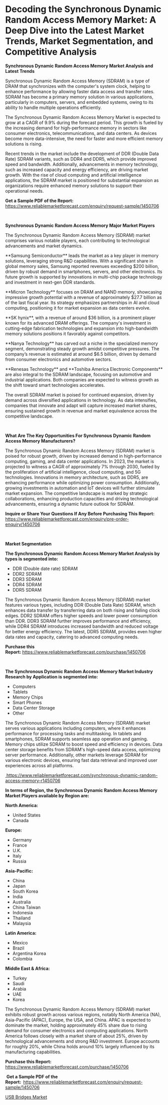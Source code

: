 <p><h1>Decoding the Synchronous Dynamic Random Access Memory Market: A Deep Dive into the Latest Market Trends, Market Segmentation, and Competitive Analysis</h1></p><p><strong>Synchronous Dynamic Random Access Memory Market Analysis and Latest Trends</strong></p>
<p><p>Synchronous Dynamic Random Access Memory (SDRAM) is a type of DRAM that synchronizes with the computer's system clock, helping to enhance performance by allowing faster data access and transfer rates. SDRAM has become a primary memory solution in various applications, particularly in computers, servers, and embedded systems, owing to its ability to handle multiple operations efficiently.</p><p>The Synchronous Dynamic Random Access Memory Market is expected to grow at a CAGR of 9.9% during the forecast period. This growth is fueled by the increasing demand for high-performance memory in sectors like consumer electronics, telecommunications, and data centers. As devices become more data-intensive, the need for faster and more efficient memory solutions is rising.</p><p>Recent trends in the market include the development of DDR (Double Data Rate) SDRAM variants, such as DDR4 and DDR5, which provide improved speed and bandwidth. Additionally, advancements in memory technology, such as increased capacity and energy efficiency, are driving market growth. With the rise of cloud computing and artificial intelligence applications, the SDRAM market is positioned for substantial expansion as organizations require enhanced memory solutions to support their operational needs.</p></p>
<p><strong>Get a Sample PDF of the Report:&nbsp;</strong> <a href="https://www.reliablemarketforecast.com/enquiry/request-sample/1450706?utm_campaign=1141&utm_medium=2&utm_source=Github&utm_content=ia&utm_term=10022025&utm_id=synchronous-dynamic-random-access-memory">https://www.reliablemarketforecast.com/enquiry/request-sample/1450706</a></p>
<p>&nbsp;</p>
<p><strong>Synchronous Dynamic Random Access Memory Major Market Players</strong></p>
<p><p>The Synchronous Dynamic Random Access Memory (SDRAM) market comprises various notable players, each contributing to technological advancements and market dynamics. </p><p>**Samsung Semiconductor** leads the market as a key player in memory solutions, leveraging strong R&D capabilities. With a significant share in global memory sales, Samsung reported revenues exceeding $200 billion, driven by robust demand in smartphones, servers, and other electronics. Its future growth is supported by innovations in multi-chip package technology and investment in next-gen DDR standards.</p><p>**Micron Technology** focuses on DRAM and NAND memory, showcasing impressive growth potential with a revenue of approximately $27.7 billion as of the last fiscal year. Its strategy emphasizes partnerships in AI and cloud computing, positioning it for market expansion as data centers evolve.</p><p>**SK hynix**, with a revenue of around $36 billion, is a prominent player known for its advanced DRAM offerings. The company's investment in cutting-edge fabrication technologies and expansion into high-bandwidth memory solutions positions it favorably against competitors.</p><p>**Nanya Technology** has carved out a niche in the specialized memory segment, demonstrating steady growth amidst competitive pressures. The company’s revenue is estimated at around $6.5 billion, driven by demand from consumer electronics and automotive sectors.</p><p>**Renesas Technology** and **Toshiba America Electronic Components** are also integral to the SDRAM landscape, focusing on automotive and industrial applications. Both companies are expected to witness growth as the shift toward smart technologies accelerates.</p><p>The overall SDRAM market is poised for continued expansion, driven by demand across diversified applications in technology. As data intensifies, companies that innovate and adapt will capture increased market shares, ensuring sustained growth in revenue and market equivalence across the competitive landscape.</p></p>
<p>&nbsp;</p>
<p><strong>What Are The Key Opportunities For Synchronous Dynamic Random Access Memory Manufacturers?</strong></p>
<p><p>The Synchronous Dynamic Random Access Memory (SDRAM) market is poised for robust growth, driven by increased demand in high-performance computing, gaming, and data center applications. In 2023, the market is projected to witness a CAGR of approximately 7% through 2030, fueled by the proliferation of artificial intelligence, cloud computing, and 5G technologies. Innovations in memory architecture, such as DDR5, are enhancing performance while optimizing power consumption. Additionally, growing investments in automation and IoT devices will further stimulate market expansion. The competitive landscape is marked by strategic collaborations, enhancing production capacities and driving technological advancements, ensuring a dynamic future outlook for SDRAM.</p></p>
<p><strong>Inquire or Share Your Questions If Any Before Purchasing This Report:</strong> <a href="https://www.reliablemarketforecast.com/enquiry/pre-order-enquiry/1450706?utm_campaign=1141&utm_medium=2&utm_source=Github&utm_content=ia&utm_term=10022025&utm_id=synchronous-dynamic-random-access-memory">https://www.reliablemarketforecast.com/enquiry/pre-order-enquiry/1450706</a></p>
<p>&nbsp;</p>
<p><strong>Market Segmentation</strong></p>
<p><strong>The Synchronous Dynamic Random Access Memory Market Analysis by types is segmented into:</strong></p>
<p><ul><li>DDR (Double date rate) SDRAM</li><li>DDR2 SDRAM</li><li>DDR3 SDRAM</li><li>DDR4 SDRAM</li><li>DDR5 SDRAM</li></ul></p>
<p><p>The Synchronous Dynamic Random Access Memory (SDRAM) market features various types, including DDR (Double Data Rate) SDRAM, which enhances data transfer by transferring data on both rising and falling clock edges. DDR2 SDRAM offers higher speeds and lower power consumption than DDR. DDR3 SDRAM further improves performance and efficiency, while DDR4 SDRAM introduces increased bandwidth and reduced voltage for better energy efficiency. The latest, DDR5 SDRAM, provides even higher data rates and capacity, catering to advanced computing needs.</p></p>
<p><strong>Purchase this Report:&nbsp;</strong><a href="https://www.reliablemarketforecast.com/purchase/1450706?utm_campaign=1141&utm_medium=2&utm_source=Github&utm_content=ia&utm_term=10022025&utm_id=synchronous-dynamic-random-access-memory">https://www.reliablemarketforecast.com/purchase/1450706</a></p>
<p>&nbsp;</p>
<p><strong>The Synchronous Dynamic Random Access Memory Market Industry Research by Application is segmented into:</strong></p>
<p><ul><li>Computers</li><li>Tablets</li><li>Memory Chips</li><li>Smart Phones</li><li>Data Center Storage</li><li>Other</li></ul></p>
<p><p>The Synchronous Dynamic Random Access Memory (SDRAM) market serves various applications including computers, where it enhances performance for processing tasks and multitasking. In tablets and smartphones, SDRAM supports seamless app operation and gaming. Memory chips utilize SDRAM to boost speed and efficiency in devices. Data center storage benefits from SDRAM's high-speed data access, optimizing server performance. Additionally, other markets leverage SDRAM for various electronic devices, ensuring fast data retrieval and improved user experiences across all platforms.</p></p>
<p><a href="https://www.reliablemarketforecast.com/synchronous-dynamic-random-access-memory-r1450706?utm_campaign=1141&utm_medium=2&utm_source=Github&utm_content=ia&utm_term=10022025&utm_id=synchronous-dynamic-random-access-memory">&nbsp;https://www.reliablemarketforecast.com/synchronous-dynamic-random-access-memory-r1450706</a></p>
<p><strong>In terms of Region, the Synchronous Dynamic Random Access Memory Market Players available by Region are:</strong></p>
<p>
    <p> <strong> North America: </strong>
        <ul>
            <li>United States</li>
            <li>Canada</li>
        </ul>
        </p> 
    <p> <strong> Europe: </strong>
        <ul>
            <li>Germany</li>
            <li>France</li>
            <li>U.K.</li>
            <li>Italy</li>
            <li>Russia</li>
        </ul>
        </p> 
    <p> <strong> Asia-Pacific: </strong>
        <ul>
            <li>China</li>
            <li>Japan</li>
            <li>South Korea</li>
            <li>India</li>
            <li>Australia</li>
            <li>China Taiwan</li>
            <li>Indonesia</li>
            <li>Thailand</li>
            <li>Malaysia</li>
        </ul>
        </p> 
    <p> <strong> Latin America: </strong>
        <ul>
            <li>Mexico</li>
            <li>Brazil</li>
            <li>Argentina Korea</li>
            <li>Colombia</li>
        </ul>
        </p> 
    <p> <strong> Middle East & Africa: </strong>
        <ul>
            <li>Turkey</li>
            <li>Saudi</li>
            <li>Arabia</li>
            <li>UAE</li>
            <li>Korea</li>
        </ul>
    </p>
    </p>
<p><p>The Synchronous Dynamic Random Access Memory (SDRAM) market exhibits robust growth across various regions, notably North America (NA), Asia-Pacific (APAC), Europe, the USA, and China. APAC is expected to dominate the market, holding approximately 45% share due to rising demand for consumer electronics and computing applications. North America follows closely with a market share of about 25%, driven by technological advancements and strong R&D investment. Europe accounts for roughly 20%, while China holds around 10% largely influenced by its manufacturing capabilities.</p></p>
<p><strong>Purchase this Report: </strong><a href="https://www.reliablemarketforecast.com/purchase/1450706?utm_campaign=1141&utm_medium=2&utm_source=Github&utm_content=ia&utm_term=10022025&utm_id=synchronous-dynamic-random-access-memory">https://www.reliablemarketforecast.com/purchase/1450706</a></p>
<p>&nbsp;<strong>Get a Sample PDF of the Report:&nbsp;&nbsp;</strong><a href="https://www.reliablemarketforecast.com/enquiry/request-sample/1450706?utm_campaign=1141&utm_medium=2&utm_source=Github&utm_content=ia&utm_term=10022025&utm_id=synchronous-dynamic-random-access-memory">https://www.reliablemarketforecast.com/enquiry/request-sample/1450706</a></p>
<p><strong></strong></p>
<p><p><a href="https://github.com/FassouRP/Market-Research-Report-List-7/blob/main/usb-bridges-market.md?utm_campaign=1141&utm_medium=2&utm_source=Github&utm_content=ia&utm_term=10022025&utm_id=synchronous-dynamic-random-access-memory">USB Bridges Market</a></p></p>